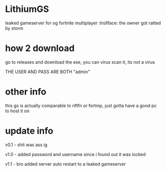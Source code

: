 # LithiumGS
leaked gameserver for og fortnite multiplayer :trollface: the owner got ratted by storm
# how 2 download
go to releases and download the exe, you can virus scan it, its not a virus

THE USER AND PASS ARE BOTH "admin"
# other info
this gs is actually comparable to riftfn or fortmp, just gotta have a good pc to host it on

# update info

v0.1 - shit was ass ig

v1.0 - added password and username since i found out it was locked 

v1.1 - bro added server auto restart to a leaked gameserver
